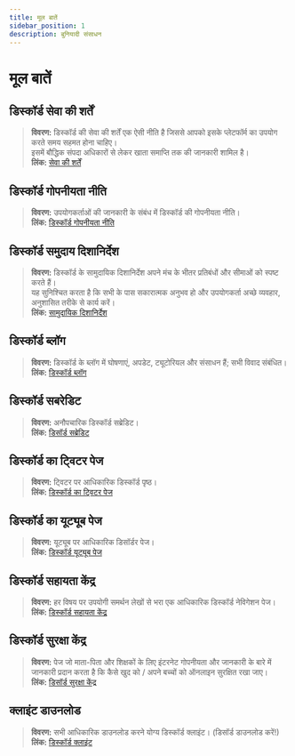 ```yaml
---
title: मूल बातें
sidebar_position: 1
description: बुनियादी संसाधन
---
```


# मूल बातें

## **डिस्कॉर्ड सेवा की शर्तें**

> **विवरण:** डिस्कॉर्ड की सेवा की शर्तें एक ऐसी नीति है जिससे आपको इसके प्लेटफॉर्म का उपयोग करते समय सहमत होना चाहिए। <br/>
इसमें बौद्धिक संपदा अधिकारों से लेकर खाता समाप्ति तक की जानकारी शामिल है। <br/>
**लिंक:** [सेवा की शर्तें](https://dis.gd/terms)

## **डिस्कॉर्ड गोपनीयता नीति**

> **विवरण:** उपयोगकर्ताओं की जानकारी के संबंध में डिस्कॉर्ड की गोपनीयता नीति। <br/>
**लिंक:** [डिस्कॉर्ड गोपनीयता नीति](https://discord.com/privacy)

## **डिस्कॉर्ड समुदाय दिशानिर्देश**

> **विवरण:** डिस्कॉर्ड के सामुदायिक दिशानिर्देश अपने मंच के भीतर प्रतिबंधों और सीमाओं को स्पष्ट करते हैं। <br/>
यह सुनिश्चित करता है कि सभी के पास सकारात्मक अनुभव हो और उपयोगकर्ता अच्छे व्यवहार, अनुशासित तरीके से कार्य करें। <br/>
**लिंक:** [सामुदायिक दिशानिर्देश](https://dis.gd/guidelines)

## **डिस्कॉर्ड ब्लॉग**

> **विवरण:** डिस्कॉर्ड के ब्लॉग में घोषणाएं, अपडेट, ट्यूटोरियल और संसाधन हैं; सभी विवाद संबंधित। <br/>
**लिंक:** [डिस्कॉर्ड ब्लॉग](https://discord.com/blog)
 
## **डिस्कॉर्ड सबरेडिट**

> **विवरण:** अनौपचारिक डिस्कॉर्ड सब्रेडिट। <br/>
**लिंक:** [डिसॉर्ड सब्रेडिट](https://www.reddit.com/r/discordapp/)

## **डिस्कॉर्ड का ट्विटर पेज**

> **विवरण:** ट्विटर पर आधिकारिक डिस्कॉर्ड पृष्ठ। <br/>
**लिंक:** [डिस्कॉर्ड का ट्विटर पेज](https://twitter.com/discord)

## **डिस्कॉर्ड का यूट्यूब पेज**

> **विवरण:** यूट्यूब पर आधिकारिक डिसॉर्डर पेज। <br/>
**लिंक:** [डिस्कॉर्ड यूट्यूब पेज](https://www.youtube.com/c/discord)

## **डिस्कॉर्ड सहायता केंद्र**

> **विवरण:** हर विषय पर उपयोगी समर्थन लेखों से भरा एक आधिकारिक डिस्कॉर्ड नेविगेशन पेज। <br/>
**लिंक:** [डिस्कॉर्ड सहायता केंद्र](https://support.discord.com)

## **डिस्कॉर्ड सुरक्षा केंद्र**

> **विवरण:** पेज जो माता-पिता और शिक्षकों के लिए इंटरनेट गोपनीयता और जानकारी के बारे में जानकारी प्रदान करता है कि कैसे खुद को / अपने बच्चों को ऑनलाइन सुरक्षित रखा जाए। <br/>
**लिंक:** [डिसॉर्ड सुरक्षा केंद्र](https://discord.com/safety)

## **क्लाइंट डाउनलोड**

> **विवरण:** सभी आधिकारिक डाउनलोड करने योग्य डिस्कॉर्ड क्लाइंट। (डिसॉर्ड डाउनलोड करें!) <br/>
**लिंक:** [डिस्कॉर्ड क्लाइंट](https://discord.com/download)
